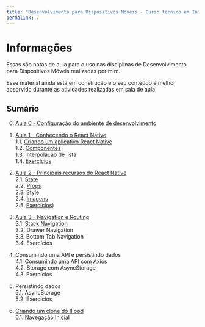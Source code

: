 ```yaml
---
title: "Desenvolvimento para Dispositivos Móveis - Curso técnico em Informática"
permalink: /
---
```


# Informações

Essas são notas de aula para o uso nas disciplinas de Desenvolvimento para Dispositivos Móveis realizadas por mim. 

Esse material ainda está em construção e o seu conteúdo é melhor absorvido durante as atividades realizadas em sala de aula.
## Sumário

0. [Aula 0 - Configuração do ambiente de desenvolvimento](ambiente/intro.md)

1. [Aula 1 - Conhecendo o React Native](intro/intro.md)  
  1.1. [Criando um aplicativo React Native](intro/criar-aplicacao-react-native.html)  
  1.2. [Componentes](intro/componentes.html)  
  1.3. [Interpolação de lista](intro/interpolacao-lista.html)  
  1.4. [Exercícios](intro/exercicios.html)   
 
2. [Aula 2 - Principais recursos do React Native](recursos/intro.md)  
  2.1. [State](recursos/state.html)  
  2.2. [Props](recursos/props.html)  
  2.3. [Style](recursos/style.html)  
  2.4. [Imagens](recursos/imagens.html)  
  2.5. [Exercícios](recursos/exercicios.html))  

3. [Aula 3 - Navigation e Routing](navegacao/intro.md)  
  3.1. [Stack Navigation](navegacao/stack.html)  
  3.2. Drawer Navigation  
  3.3. Bottom Tab Navigation  
  3.4. Exercícios  

4. Consumindo uma API e persistindo dados  
  4.1. Consumindo uma API com Axios  
  4.2. Storage com AsyncStorage  
  4.3. Exercícios  

5. Persistindo dados  
  5.1. AsyncStorage  
  5.2. Exercícios  

6. [Criando um clone do IFood](ifood/intro.md)  
  6.1. [Navegação Inicial](ifood/navegacao-inicial.html)  
